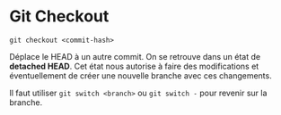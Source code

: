 # Git Checkout
```
git checkout <commit-hash>
```
Déplace le HEAD à un autre commit. On se retrouve dans un état de **detached HEAD**. Cet état nous autorise à faire des modifications et éventuellement de créer une nouvelle branche avec ces changements.

Il faut utiliser ``git switch <branch>`` ou ``git switch -`` pour revenir sur la branche.